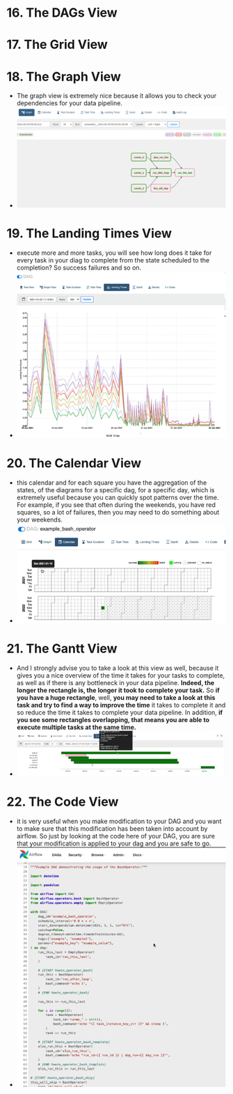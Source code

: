 # 16. The DAGs View

# 17. The Grid View

# 18. The Graph View
- The graph view is extremely nice because it allows you to check your dependencies for your data pipeline.
- ![img_9.png](img_9.png)
# 19. The Landing Times View
- execute more and more tasks, you will see how long does it take for every task in your diag to complete from the state scheduled to the completion? So success failures and so on.
- ![img_10.png](img_10.png)
# 20. The Calendar View
-  this calendar and for each square you have the aggregation of the states, of the diagrams for a specific dag, for a specific day, which is extremely useful because you can quickly spot patterns
over the time. For example, if you see that often during the weekends, you have red squares, so a lot of failures, then you may need to do something about your weekends.
- ![img_11.png](img_11.png)
# 21. The Gantt View
- And I strongly advise you to take a look at this view as well, because it gives you a nice overview
of the time it takes for your tasks to complete, as well as if there is any bottleneck in your data
pipeline. **Indeed, the longer the rectangle is, the longer it took to complete your task.**
So **if you have a huge rectangle**, well, **you may need to take a look at this task and try to find a
way to improve the time** it takes to complete it and so reduce the time it takes to complete your data
pipeline. In addition, **if you see some rectangles overlapping, that means you are able to execute multiple tasks
at the same time.**
- ![img_12.png](img_12.png)
# 22. The Code View
-  it is very useful when you make modification to your DAG and you want to make sure that this
modification has been taken into account by airflow. So just by looking at the code here of your DAG, you are sure that your modification is applied to
your dag and you are safe to go.
- ![img_13.png](img_13.png)
